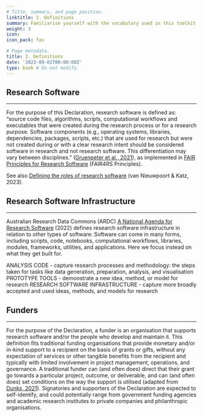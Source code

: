 ```yaml
---
# Title, summary, and page position.
linktitle: 2. Definitions
summary: Familiarise yourself with the vocabulary used in this toolkit.
weight: 3
icon:
icon_pack: fas

# Page metadata.
title: 2. Definitions
date: '2023-09-01T00:00:00Z'
type: book # Do not modify.
---
```


## Research Software
---

For the purpose of this Declaration, research software is defined as: “source code files,
algorithms, scripts, computational workflows and executables that were created during the
research process or for a research purpose. Software components (e.g., operating systems,
libraries, dependencies, packages, scripts, etc.) that are used for research but were not
created during or with a clear research intent should be considered software in research and
not research software. This differentiation may vary between disciplines.” ([Gruenpeter et al., 2021](https://doi.org/10.5281/ZENODO.5504016)), as implemented in [FAIR Principles for Research Software](https://rd-alliance.org/group/fair-research-software-fair4rs-wg/outcomes/fair-principles-research-software-fair4rs-0) (FAIR4RS Principles).

See also [Defining the roles of research software](https://upstream.force11.org/defining-the-roles-of-research-software/) (van Nieuwpoort & Katz, 2023).

## Research Software Infrastructure
---

Australian Research Data Commons (ARDC) [A National Agenda for Research Software](https://zenodo.org/record/6378082) (2022) defines research software infrastructure in relation to other types of software: Software can come in many forms, including scripts, code, notebooks, computational workflows, libraries, modules, frameworks, utilities, and applications. Here we focus instead on what they get built for.

ANALYSIS CODE - capture research processes and methodology: the steps taken for tasks like data generation, preparation, analysis, and visualisation
PROTOTYPE TOOLS - demonstrate a new idea, method, or model for research
RESEARCH SOFTWARE INFRASTRUCTURE - capture more broadly accepted and used ideas, methods, and models for research

## Funders
---

For the purpose of the Declaration, a funder is an organisation that supports research software and/or the people who develop and maintain it. This definition fits traditional funding organisations that provide monetary and/or in-kind support to a recipient on the basis of grants or gifts, without any expectation of services or other tangible benefits from the recipient and typically with limited involvement in project management, operations, and governance. A traditional funder can (and often does) direct that their grant go towards a particular project, outcome, or deliverable, and can (and often does) set conditions on the way the support is utilised (adapted from [Dunks, 2021](https://investinopen.org/blog/funding-open-infrastructure-key-terms-and-concepts-in-our-analysis/)). Signatories and supporters of the Declaration are expected to self-identify, and could potentially range from government funding agencies and academic research institutes to private companies and philanthropic organisations.
